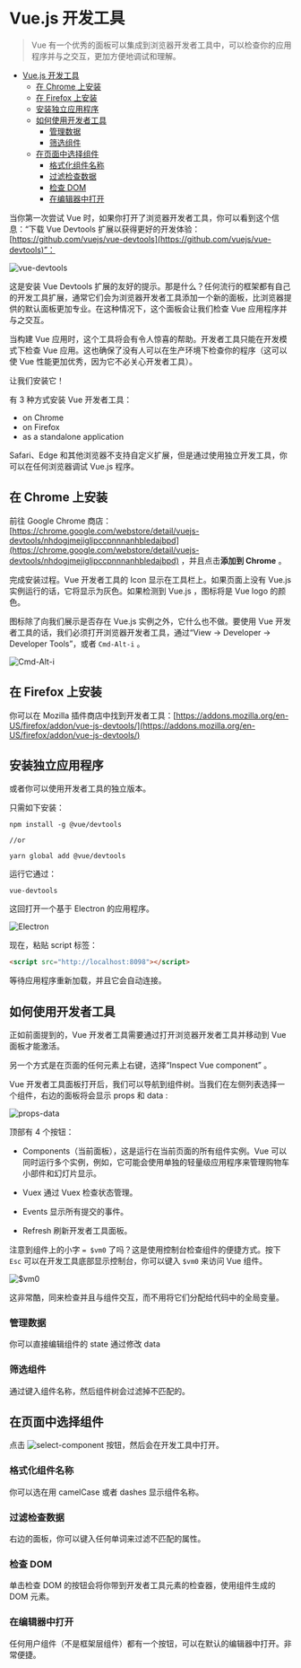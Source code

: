 # Vue.js 开发工具

>Vue 有一个优秀的面板可以集成到浏览器开发者工具中，可以检查你的应用程序并与之交互，更加方便地调试和理解。

<!-- TOC -->

- [Vue.js 开发工具](#vuejs-开发工具)
  - [在 Chrome 上安装](#在-chrome-上安装)
  - [在 Firefox 上安装](#在-firefox-上安装)
  - [安装独立应用程序](#安装独立应用程序)
  - [如何使用开发者工具](#如何使用开发者工具)
    - [管理数据](#管理数据)
    - [筛选组件](#筛选组件)
  - [在页面中选择组件](#在页面中选择组件)
    - [格式化组件名称](#格式化组件名称)
    - [过滤检查数据](#过滤检查数据)
    - [检查 DOM](#检查-dom)
    - [在编辑器中打开](#在编辑器中打开)

<!-- /TOC -->

当你第一次尝试 Vue 时，如果你打开了浏览器开发者工具，你可以看到这个信息：“下载 Vue Devtools 扩展以获得更好的开发体验：[https://github.com/vuejs/vue-devtools](https://github.com/vuejs/vue-devtools)”：

![vue-devtools](https://raw.githubusercontent.com/coderfe/100-days-of-translate/master/vuejs-devtools/1.png)

这是安装 Vue Devtools 扩展的友好的提示。那是什么？任何流行的框架都有自己的开发工具扩展，通常它们会为浏览器开发者工具添加一个新的面板，比浏览器提供的默认面板更加专业。在这种情况下，这个面板会让我们检查 Vue 应用程序并与之交互。

当构建 Vue 应用时，这个工具将会有令人惊喜的帮助。开发者工具只能在开发模式下检查 Vue 应用。这也确保了没有人可以在生产环境下检查你的程序（这可以使 Vue 性能更加优秀，因为它不必关心开发者工具）。

让我们安装它！

有 3 种方式安装 Vue 开发者工具：

- on Chrome
- on Firefox
- as a standalone application

Safari、Edge 和其他浏览器不支持自定义扩展，但是通过使用独立开发工具，你可以在任何浏览器调试 Vue.js 程序。

## 在 Chrome 上安装

前往 Google Chrome 商店：[https://chrome.google.com/webstore/detail/vuejs-devtools/nhdogjmejiglipccpnnnanhbledajbpd](https://chrome.google.com/webstore/detail/vuejs-devtools/nhdogjmejiglipccpnnnanhbledajbpd) ，并且点击**添加到 Chrome** 。

完成安装过程。Vue 开发者工具的 Icon 显示在工具栏上。如果页面上没有 Vue.js 实例运行的话，它将显示为灰色。如果检测到 Vue.js ，图标将是 Vue logo 的颜色。

图标除了向我们展示是否存在 Vue.js 实例之外，它什么也不做。要使用 Vue 开发者工具的话，我们必须打开浏览器开发者工具，通过“View → Developer → Developer Tools”，或者 `Cmd-Alt-i` 。

![Cmd-Alt-i](https://raw.githubusercontent.com/coderfe/100-days-of-translate/master/vuejs-devtools/2.png)

## 在 Firefox 上安装

你可以在 Mozilla 插件商店中找到开发者工具：[https://addons.mozilla.org/en-US/firefox/addon/vue-js-devtools/](https://addons.mozilla.org/en-US/firefox/addon/vue-js-devtools/)

## 安装独立应用程序

或者你可以使用开发者工具的独立版本。

只需如下安装：

```shell
npm install -g @vue/devtools

//or

yarn global add @vue/devtools
```

运行它通过：

```shell
vue-devtools
```

这回打开一个基于 Electron 的应用程序。

![Electron](https://raw.githubusercontent.com/coderfe/100-days-of-translate/master/vuejs-devtools/3.png)

现在，粘贴 script 标签：

```html
<script src="http://localhost:8098"></script>
```

等待应用程序重新加载，并且它会自动连接。

## 如何使用开发者工具

正如前面提到的，Vue 开发者工具需要通过打开浏览器开发者工具并移动到 Vue 面板才能激活。

另一个方式是在页面的任何元素上右键，选择“Inspect Vue component” 。

Vue 开发者工具面板打开后，我们可以导航到组件树。当我们在左侧列表选择一个组件，右边的面板将会显示 props 和 data :

![props-data](https://raw.githubusercontent.com/coderfe/100-days-of-translate/master/vuejs-devtools/4.png)

顶部有 4 个按钮：

- Components（当前面板），这是运行在当前页面的所有组件实例。Vue 可以同时运行多个实例，例如，它可能会使用单独的轻量级应用程序来管理购物车小部件和幻灯片显示。

- Vuex 通过 Vuex 检查状态管理。

- Events 显示所有提交的事件。

- Refresh 刷新开发者工具面板。

注意到组件上的小字 `= $vm0` 了吗？这是使用控制台检查组件的便捷方式。按下 `Esc` 可以在开发工具底部显示控制台，你可以键入 `$vm0` 来访问 Vue 组件。

![$vm0](https://raw.githubusercontent.com/coderfe/100-days-of-translate/master/vuejs-devtools/5.png)

这非常酷，同来检查并且与组件交互，而不用将它们分配给代码中的全局变量。

### 管理数据

你可以直接编辑组件的 state 通过修改 data

### 筛选组件

通过键入组件名称，然后组件树会过滤掉不匹配的。

## 在页面中选择组件

点击
![select-component](https://raw.githubusercontent.com/coderfe/100-days-of-translate/master/vuejs-devtools/6.png)
按钮，然后会在开发工具中打开。

### 格式化组件名称

你可以选在用 camelCase 或者 dashes 显示组件名称。

### 过滤检查数据

右边的面板，你可以键入任何单词来过滤不匹配的属性。

### 检查 DOM

单击检查 DOM 的按钮会将你带到开发者工具元素的检查器，使用组件生成的 DOM 元素。

### 在编辑器中打开

任何用户组件（不是框架层组件）都有一个按钮，可以在默认的编辑器中打开。非常便捷。
